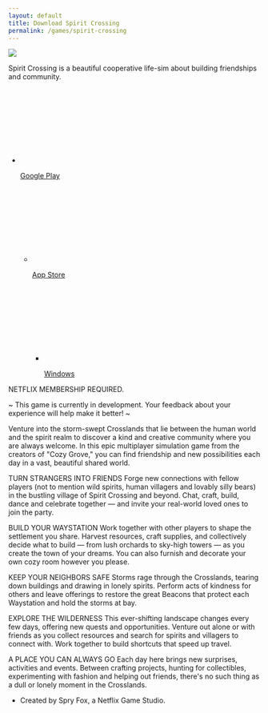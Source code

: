 ```yaml
---
layout: default
title: Download Spirit Crossing
permalink: /games/spirit-crossing
---
```

<section class="section game">
<div class="game-detail">
<img src="https://play-lh.googleusercontent.com/mOuiDuIgrbLKZD6dfKW2kjL9gyDN24LoJKyehnPOPG06keHi8-05VpxbRvrW14IeMYw=s200-rw"/>
<p>Spirit Crossing is a beautiful cooperative life-sim about building friendships and community. </p>
</div>
<div class="game-download">
<ul><li><a href="" target="_blank"><svg></svg><p>Google Play</p></a></li>
<ul><li><a href="" target="_blank"><svg></svg><p>App Store</p></a></li>
<ul><li><a href="" target="_blank"><svg></svg><p>Windows</p></a></li>
</div>
<div class="game-topup"></div>
<div class="game-description">
<p>NETFLIX MEMBERSHIP REQUIRED.

~ This game is currently in development. Your feedback about your experience will help make it better! ~

Venture into the storm-swept Crosslands that lie between the human world and the spirit realm to discover a kind and creative community where you are always welcome. In this epic multiplayer simulation game from the creators of "Cozy Grove," you can find friendship and new possibilities each day in a vast, beautiful shared world.

TURN STRANGERS INTO FRIENDS
Forge new connections with fellow players (not to mention wild spirits, human villagers and lovably silly bears) in the bustling village of Spirit Crossing and beyond. Chat, craft, build, dance and celebrate together — and invite your real-world loved ones to join the party.

BUILD YOUR WAYSTATION
Work together with other players to shape the settlement you share. Harvest resources, craft supplies, and collectively decide what to build — from lush orchards to sky-high towers — as you create the town of your dreams. You can also furnish and decorate your own cozy room however you please.

KEEP YOUR NEIGHBORS SAFE
Storms rage through the Crosslands, tearing down buildings and drawing in lonely spirits. Perform acts of kindness for others and leave offerings to restore the great Beacons that protect each Waystation and hold the storms at bay.

EXPLORE THE WILDERNESS
This ever-shifting landscape changes every few days, offering new quests and opportunities. Venture out alone or with friends as you collect resources and search for spirits and villagers to connect with. Work together to build shortcuts that speed up travel.

A PLACE YOU CAN ALWAYS GO
Each day here brings new surprises, activities and events. Between crafting projects, hunting for collectibles, experimenting with fashion and helping out friends, there's no such thing as a dull or lonely moment in the Crosslands.

- Created by Spry Fox, a Netflix Game Studio.
</p>
</div>
</section>